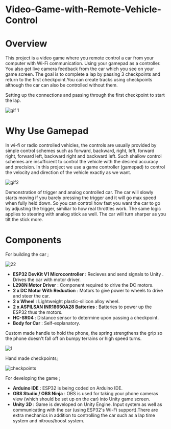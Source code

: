 # Video-Game-with-Remote-Vehicle-Control
# Overview
This project is a video game where you remote control a car from your computer with Wi-Fi communication. Using your gamepad as a controller. You also get live camera feedback from the car which you see on your game screen. The goal is to complete a lap by passing 3 checkpoints and return to the first checkpoint.You can create tracks using checkpoints although the car can also be controlled without them.

Setting up the connections and passing through the first checkpoint to start the lap.

![gif 1](https://github.com/MeminErkenekenXD/Video-Game-with-Remote-Vehicle-Control/assets/97636236/7c259db7-078f-4397-81ef-7448464a99b8)

# Why Use Gamepad 
In wi-fi or radio controlled vehicles, the controls are usually provided by simple control
schemes such as forward, backward, right, left, forward right, forward left, backward
right and backward left. Such shallow control schemes are insufficient to control the
vehicle with the desired accuracy and precision. In this project we use a game
controller (gamepad) to control the velocity and direction of the vehicle exactly as we
want.

![gif2](https://github.com/MeminErkenekenXD/Video-Game-with-Remote-Vehicle-Control/assets/97636236/848b1aa5-bc76-43b1-b858-5393207646a0)

Demonstration of trigger and analog controlled car. The car will slowly starts moving if you barely pressing the trigger and it will go max speed when fully held down. So you can control how fast you want the car to go by adjusting the trigger, similiar to how real throttles work. The same logic applies to steering with analog stick as well. The car will turn sharper as you tilt the stick more.

# Components

For building the car ; <br>

![22](https://github.com/MeminErkenekenXD/Video-Game-with-Remote-Vehicle-Control/assets/97636236/617cd313-cf5c-486b-9dbf-6fbf2d9c3b1f)


- **ESP32 DevKit V1 Microcontroller** : Recieves and send signals to Unity . Drives the car with motor driver.
- **L298N Motor Driver** : Component required to drive the DC motors.
- **2 x DC Motor With Reduction** : Motors to give power to wheels to drive and steer the car.
- **2 x Wheel** : Lightweight plastic-silicon alloy wheel.
- **2 x ASPILSAN INR18650A28 Batteries** : Batteries to power up the ESP32 thus the motors.
- **HC-SR04** : Distance sensor to determine upon passing a checkpoint.
- **Body for Car** : Self-explanatory.

Custom made handle to hold the phone, the spring strengthens the grip so the phone doesn't fall off on bumpy terrains or high speed turns.

![1](https://github.com/MeminErkenekenXD/Video-Game-with-Remote-Vehicle-Control/assets/97636236/9ed55a85-e670-47c5-9a36-8cc7389daef9)

Hand made checkpoints;

![checkpoints](https://github.com/MeminErkenekenXD/Video-Game-with-Remote-Vehicle-Control/assets/97636236/54f31f1b-b1db-4f91-a660-1795c95a7957)

For developing the game ; <br>

- **Arduino IDE** : ESP32 is being coded on Arduino IDE.
- **OBS Studio / OBS Ninja** : OBS is used for taking your phone cameras view (which should be set up on the car) into Unity game screen.
- **Unity 3D** : Game is developed on Unity Engine. Input system as well as communicating with the car (using ESP32's Wi-Fi support).There are extra mechanics in addition to controlling the car such as a lap time system and nitrous/boost system.
